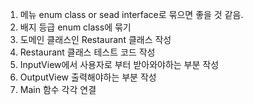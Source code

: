 1. 메뉴 enum class or sead interface로 묶으면 좋을 것 같음.
2. 배지 등급 enum class에 묶기
3. 도메인 클래스인 Restaurant 클래스 작성
4. Restaurant 클래스 테스트 코드 작성
5. InputView에서 사용자로 부터 받아와야하는 부분 작성
6. OutputView 출력해야하는 부분 작성
7. Main 함수 각각 연결